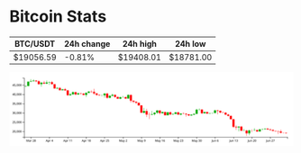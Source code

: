 # Bitcoin Stats

BTC/USDT|24h change|24h high|24h low|
|---|---|---|---|
|$19056.59|-0.81%|$19408.01|$18781.00|

<img src="./chart.svg">
